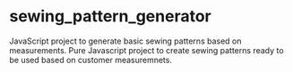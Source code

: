 # sewing_pattern_generator
JavaScript project to generate basic sewing patterns based on measurements.
Pure Javascript project to create sewing patterns ready to be used based on customer measuremnets.

